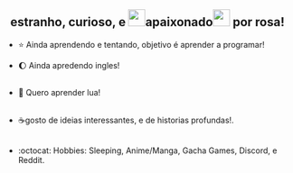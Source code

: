 <!-- My Readme Profile!
I have spent a lot of time to make my Readme, and if you like it feel free to take inspiration!

**Acknowledgements**
Awesome Readme Templates
Awesome README
How to write a Good readme

**Authors**
@HyunCafe

**Deployment**
Creating a README on GitHub is a simple process. Here are the steps:

Click the "Create new file" button located in a new github repository (your username).

In the "Name your file" field, enter "README.md" (without the quotes).

Feel free to copy and paste anything you liked from my readme (Customizing it to fit your own theme and stats)

Once you've added all the content, scroll to the bottom of the page and click the "Commit new file" button.

Your README will now be visible on the main page of your repository! -->

<h2 align="center"> estranho, curioso, e <img src="assests/flamey.gif" width="30"/>apaixonado<img src="assests/flamey.gif" width="30"/> por rosa!</h2>

* ⭐ Ainda aprendendo e tentando, objetivo é aprender a programar!

* 🌔 Ainda apredendo ingles! <br><br>

* 🌊 Quero aprender lua! <br><br>

* ☕gosto de ideias interessantes, e de historias profundas!. <br><br>

* :octocat: Hobbies: Sleeping, Anime/Manga, Gacha Games, Discord, e Reddit. <br><br>
